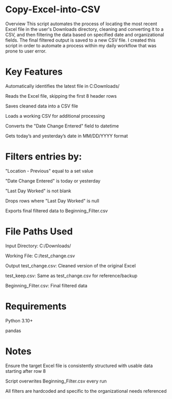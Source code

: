 # Copy-Excel-into-CSV
Overview
This script automates the process of locating the most recent Excel file in the user's Downloads directory, cleaning and converting it to a CSV, and then filtering the data based on specified date and organizational fields. The final filtered output is saved to a new CSV file. I created this script in order to automate a process within my daily workflow that was prone to user error.

# Key Features
Automatically identifies the latest file in C:Downloads/

Reads the Excel file, skipping the first 8 header rows

Saves cleaned data into a CSV file

Loads a working CSV for additional processing

Converts the "Date Change Entered" field to datetime

Gets today’s and yesterday’s date in MM/DD/YYYY format

# Filters entries by:

"Location - Previous" equal to a set value

"Date Change Entered" is today or yesterday

"Last Day Worked" is not blank

Drops rows where "Last Day Worked" is null

Exports final filtered data to Beginning_Filter.csv

# File Paths Used
Input Directory: C:/Downloads/

Working File: C:/test_change.csv

Output
test_change.csv: Cleaned version of the original Excel

test_keep.csv: Same as test_change.csv for reference/backup

Beginning_Filter.csv: Final filtered data

# Requirements
Python 3.10+

pandas

# Notes
Ensure the target Excel file is consistently structured with usable data starting after row 8

Script overwrites Beginning_Filter.csv every run

All filters are hardcoded and specific to the organizational needs referenced
